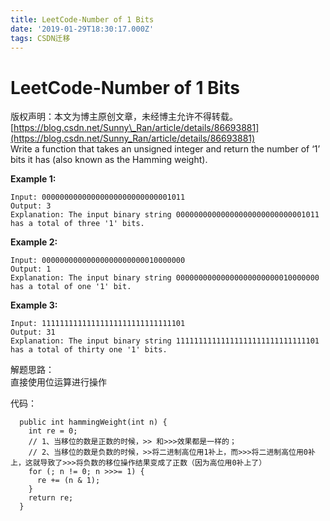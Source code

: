 ```yaml
---
title: LeetCode-Number of 1 Bits
date: '2019-01-29T18:30:17.000Z'
tags: CSDN迁移
---
```


# LeetCode-Number of 1 Bits

版权声明：本文为博主原创文章，未经博主允许不得转载。 [https://blog.csdn.net/Sunny\_Ran/article/details/86693881](https://blog.csdn.net/Sunny_Ran/article/details/86693881)  
Write a function that takes an unsigned integer and return the number of ‘1’ bits it has \(also known as the Hamming weight\).

**Example 1:**

```text
Input: 00000000000000000000000000001011
Output: 3
Explanation: The input binary string 00000000000000000000000000001011 has a total of three '1' bits.
```

**Example 2:**

```text
Input: 00000000000000000000000010000000
Output: 1
Explanation: The input binary string 00000000000000000000000010000000 has a total of one '1' bit.
```

**Example 3:**

```text
Input: 11111111111111111111111111111101
Output: 31
Explanation: The input binary string 11111111111111111111111111111101 has a total of thirty one '1' bits.
```

解题思路：  
直接使用位运算进行操作

代码：

```text
  public int hammingWeight(int n) {
    int re = 0;
    // 1、当移位的数是正数的时候，>> 和>>>效果都是一样的；
    // 2、当移位的数是负数的时候，>>将二进制高位用1补上，而>>>将二进制高位用0补上，这就导致了>>>将负数的移位操作结果变成了正数（因为高位用0补上了）
    for (; n != 0; n >>>= 1) {
      re += (n & 1);
    }
    return re;
  }
```


